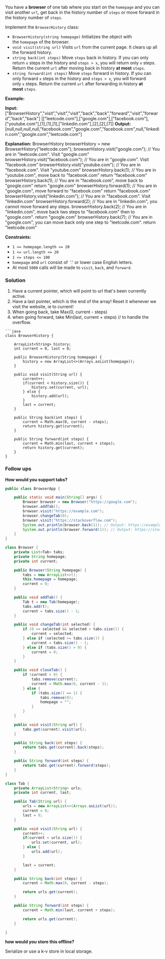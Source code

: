 You have a **browser** of one tab where you start on the `homepage` and you can visit another `url`, get back in the history number of `steps` or move forward in the history number of `steps`.

Implement the `BrowserHistory` class:

- `BrowserHistory(string homepage)` Initializes the object with the `homepage` of the browser.
- `void visit(string url)` Visits `url` from the current page. It clears up all the forward history.
- `string back(int steps)` Move `steps` back in history. If you can only return `x` steps in the history and `steps > x`, you will return only `x` steps. Return the current `url` after moving back in history **at most** `steps`.
- `string forward(int steps)` Move `steps` forward in history. If you can only forward `x` steps in the history and `steps > x`, you will forward only `x` steps. Return the current `url` after forwarding in history **at most** `steps`.

**Example:**

**Input:**
["BrowserHistory","visit","visit","visit","back","back","forward","visit","forward","back","back"]
[["leetcode.com"],["google.com"],["facebook.com"],["youtube.com"],[1],[1],[1],["linkedin.com"],[2],[2],[7]]
**Output:**
[null,null,null,null,"facebook.com","google.com","facebook.com",null,"linkedin.com","google.com","leetcode.com"]

**Explanation:**
BrowserHistory browserHistory = new BrowserHistory("leetcode.com");
browserHistory.visit("google.com");       // You are in "leetcode.com". Visit "google.com"
browserHistory.visit("facebook.com");     // You are in "google.com". Visit "facebook.com"
browserHistory.visit("youtube.com");      // You are in "facebook.com". Visit "youtube.com"
browserHistory.back(1);                   // You are in "youtube.com", move back to "facebook.com" return "facebook.com"
browserHistory.back(1);                   // You are in "facebook.com", move back to "google.com" return "google.com"
browserHistory.forward(1);                // You are in "google.com", move forward to "facebook.com" return "facebook.com"
browserHistory.visit("linkedin.com");     // You are in "facebook.com". Visit "linkedin.com"
browserHistory.forward(2);                // You are in "linkedin.com", you cannot move forward any steps.
browserHistory.back(2);                   // You are in "linkedin.com", move back two steps to "facebook.com" then to "google.com". return "google.com"
browserHistory.back(7);                   // You are in "google.com", you can move back only one step to "leetcode.com". return "leetcode.com"

**Constraints:**

- `1 <= homepage.length <= 20`
- `1 <= url.length <= 20`
- `1 <= steps <= 100`
- `homepage` and `url` consist of  '.' or lower case English letters.
- At most `5000` calls will be made to `visit`, `back`, and `forward`.

### Solution

1. Have a current pointer, which will point to url that's been currently active. 
2. Have a last pointer, which is the end of the array! Reset it whenever we visit the website, ie to current!
3. When going back, take Max(0, current - steps)
4. when going forward, take Min(last, current + steps) // to handle the overflow. 


```
```java
class BrowserHistory {

    ArrayList<String> history;
    int current = 0, last = 0;

    public BrowserHistory(String homepage) {
        history = new ArrayList<>(Arrays.asList(homepage));
    }
    
    public void visit(String url) {
        current++;
        if(current < history.size()) {
            history.set(current, url);
        } else {
            history.add(url);
        }
        last = current;
    }
    
    public String back(int steps) {
        current = Math.max(0, current - steps);
        return history.get(current);
    }
    
    public String forward(int steps) {
        current = Math.min(last, current + steps);
        return history.get(current);
    }
}
```


### Follow ups

**How would you support tabs?**

```java
public class BrowserApp {

    public static void main(String[] args) {
        Browser browser = new Browser("https://google.com");
        browser.addTab();
        browser.visit("https://example.com");
        browser.changeTab(0);
        browser.visit("https://stackoverflow.com");
        System.out.println(browser.back(1)); // Output: https://example.com
        System.out.println(browser.forward(1)); // Output: https://stackoverflow.com
    }
}

class Browser {
    private List<Tab> tabs;
    private String homepage;
    private int current;

    public Browser(String homepage) {
        tabs = new ArrayList<>();
        this.homepage = homepage;
        current = 0;
    }

    public void addTab() {
        Tab t = new Tab(homepage);
        tabs.add(t);
        current = tabs.size() - 1;
    }

    public void changeTab(int selected) {
        if (0 <= selected && selected < tabs.size()) {
            current = selected;
        } else if (selected >= tabs.size()) {
            current = tabs.size() - 1;
        } else if (tabs.size() > 0) {
            current = 0;
        }
    }

    public void closeTab() {
        if (current > 0) {
            tabs.remove(current);
            current = Math.max(0, current - 1);
        } else {
            if (tabs.size() == 1) {
                tabs.remove(0);
                homepage = "";
            }
        }
    }

    public void visit(String url) {
        tabs.get(current).visit(url);
    }

    public String back(int steps) {
        return tabs.get(current).back(steps);
    }

    public String forward(int steps) {
        return tabs.get(current).forward(steps);
    }
}

class Tab {
    private ArrayList<String> urls;
    private int current, last;

    public Tab(String url) {
        urls = new ArrayList<>(Arrays.asList(url));
        current = 0;
        last = 0;
    }

    public void visit(String url) {
        current++;
        if(current < urls.size()) {
            urls.set(current, url);
        } else {
            urls.add(url);
        }

        last = current;
    }

    public String back(int steps) {
        current = Math.max(0, current - steps);

        return urls.get(current);
    }

    public String forward(int steps) {
        current = Math.min(last, current + steps);

        return urls.get(current);
    }

}

```


**how would you store this offline?**

Serialize or use a k-v store in local storage.
